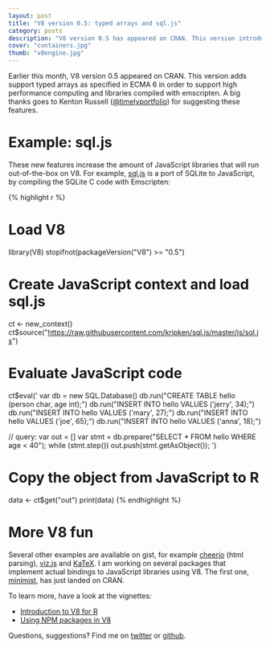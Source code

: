 ```yaml
---
layout: post
title: "V8 version 0.5: typed arrays and sql.js"
category: posts
description: "V8 version 0.5 has appeared on CRAN. This version introduces several new console functions (console.log, console.warn, console.error) and two vignettes."
cover: "containers.jpg"
thumb: "v8engine.jpg"
---
```


Earlier this month, V8 version 0.5 appeared on CRAN. This version adds support typed arrays as specified in ECMA 6 in order to support high performance computing and libraries compiled with emscripten. A big thanks goes to Kenton Russell ([@timelyportfolio](https://github.com/timelyportfolio)) for suggesting these features.

# Example: sql.js

These new features increase the amount of JavaScript libraries that will run out-of-the-box on V8. For example, [sql.js](https://github.com/kripken/sql.js/) is a port of SQLite to JavaScript, by compiling the SQLite C code with Emscripten:

{% highlight r %}
# Load V8
library(V8)
stopifnot(packageVersion("V8") >= "0.5")

# Create JavaScript context and load sql.js
ct <- new_context()
ct$source("https://raw.githubusercontent.com/kripken/sql.js/master/js/sql.js")
 
# Evaluate JavaScript code
ct$eval('
var db = new SQL.Database()
db.run("CREATE TABLE hello (person char, age int);")
db.run("INSERT INTO hello VALUES (\'jerry\', 34);")
db.run("INSERT INTO hello VALUES (\'mary\', 27);")
db.run("INSERT INTO hello VALUES (\'joe\', 65);")
db.run("INSERT INTO hello VALUES (\'anna\', 18);")

// query:
var out = []
var stmt = db.prepare("SELECT * FROM hello WHERE age < 40");
while (stmt.step()) out.push(stmt.getAsObject());
')
 
# Copy the object from JavaScript to R
data <- ct$get("out")
print(data)
{% endhighlight %}

# More V8 fun

Several other examples are available on gist, for example [cheerio](https://gist.github.com/jeroenooms/7e56e2649389f53ed0ee) (html parsing), [viz.js](https://gist.github.com/jeroenooms/d0d03c7e58443f5a4438) and [KaTeX](https://gist.github.com/jeroenooms/c09fdb0465f7e9382163). I am working on several packages that implement actual bindings to JavaScript libraries using V8. The first one, [minimist](http://cran.r-project.org/web/packages/minimist/), has just landed on CRAN. 

To learn more, have a look at the vignettes:

- [Introduction to V8 for R](http://cran.r-project.org/web/packages/V8/vignettes/v8_intro.html)
- [Using NPM packages in V8](http://cran.r-project.org/web/packages/V8/vignettes/npm.html)

Questions, suggestions? Find me on [twitter](http://twitter.com/home?status=%23rstats%20%40opencpu%20) or [github](https://github.com/jeroenooms/).


